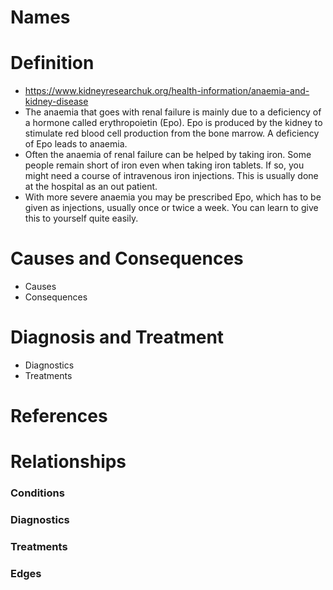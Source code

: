 # Names

# Definition

- https://www.kidneyresearchuk.org/health-information/anaemia-and-kidney-disease
- The anaemia that goes with renal failure is mainly due to a deficiency of a hormone called erythropoietin (Epo). Epo is produced by the kidney to stimulate red blood cell production from the bone marrow. A deficiency of Epo leads to anaemia.
- Often the anaemia of renal failure can be helped by taking iron. Some people remain short of iron even when taking iron tablets. If so, you might need a course of intravenous iron injections. This is usually done at the hospital as an out patient.
- With more severe anaemia you may be prescribed Epo, which has to be given as injections, usually once or twice a week. You can learn to give this to yourself quite easily.

# Causes and Consequences

- Causes
- Consequences

# Diagnosis and Treatment

- Diagnostics
- Treatments

# References

# Relationships

### Conditions

### Diagnostics

### Treatments

### Edges